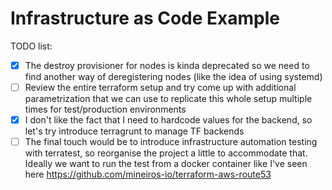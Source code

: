 # Infrastructure as Code Example

TODO list:
- [x] The destroy provisioner for nodes is kinda deprecated so we need to find another way of deregistering nodes (like the idea of using systemd)
- [ ] Review the entire terraform setup and try come up with additional parametrization that we can use to replicate this whole setup multiple times for test/production environments
- [x] I don't like the fact that I need to hardcode values for the backend, so let's try introduce terragrunt to manage TF backends
- [ ] The final touch would be to introduce infrastructure automation testing with terratest, so reorganise the project a little to accommodate that. Ideally we want to run the test from a docker container like I've seen here https://github.com/mineiros-io/terraform-aws-route53